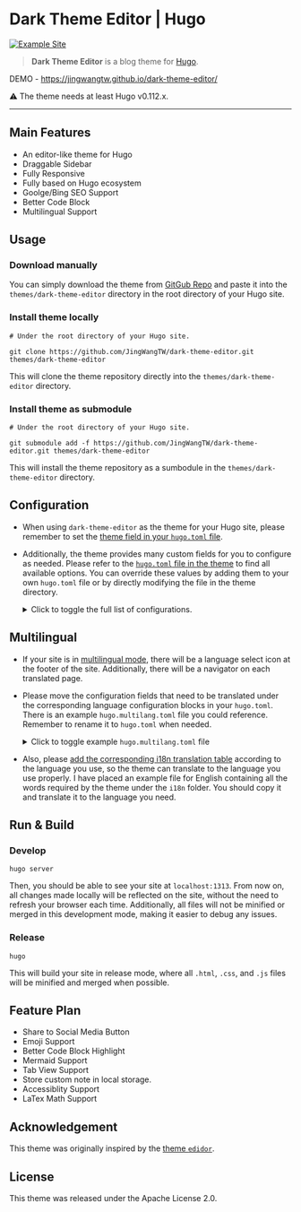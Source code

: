 # Dark Theme Editor | Hugo 
[![Example Site](https://github.com/JingWangTW/dark-theme-editor/actions/workflows/hugo.yml/badge.svg)](https://github.com/JingWangTW/dark-theme-editor/actions/workflows/hugo.yml)

> **Dark Theme Editor** is a blog theme for [Hugo](https://gohugo.io/).

DEMO - https://jingwangtw.github.io/dark-theme-editor/

⚠️ The theme needs at least Hugo v0.112.x.

---

## Main Features
* An editor-like theme for Hugo
* Draggable Sidebar
* Fully Responsive
* Fully based on Hugo ecosystem
* Goolge/Bing SEO Support
* Better Code Block
* Multilingual Support

## Usage
### Download manually
You can simply download the theme from [GitGub Repo](https://github.com/JingWangTW/dark-theme-editor) and paste it into the `themes/dark-theme-editor` directory in the root directory of your Hugo site.

### Install theme locally
```
# Under the root directory of your Hugo site.

git clone https://github.com/JingWangTW/dark-theme-editor.git themes/dark-theme-editor
```

This will clone the theme repository directly into the `themes/dark-theme-editor` directory.

### Install theme as submodule
```
# Under the root directory of your Hugo site.

git submodule add -f https://github.com/JingWangTW/dark-theme-editor.git themes/dark-theme-editor
```

This will install the theme repository as a sumbodule in the `themes/dark-theme-editor` directory.

## Configuration
* When using `dark-theme-editor` as the theme for your Hugo site, please remember to set the [theme field in your `hugo.toml` file](https://gohugo.io/getting-started/configuration/#theme).
* Additionally, the theme provides many custom fields for you to configure as needed. Please refer to the [`hugo.toml` file in the theme](https://github.com/JingWangTW/dark-theme-editor/blob/main/config.toml) to find all available options. You can override these values by adding them to your own `hugo.toml` file or by directly modifying the file in the theme directory.
    <details>
    <summary>Click to toggle the full list of configurations.</summary>

    ```toml
    # Theme parameters
    [params]

        # Parameters applied in HTML <head>
        [params.site]
            # Website ICON
            faviconUrl = ""

            # Do you have any CSS in local? List them in an array.
            # They should be placed inside "/assets" dir.
            # And don't named the file as "index.css" and "style.css".
            # These two files are used by the theme.
            localCss = []

            # Do you need to add any external CSS? List them in an array.
            externalCss = []

            # Do you have any script in local? List them in an array.
            # They should be placed inside "/assets" dir.
            # And don't named the file as "index.js"
            # Theis file is used by the theme.
            localJs = []

            # Do you have any external Script need to add on? List them in an array.
            externalJs = []

            # The code you could get from Google Search Console.
            # Please patse the value of content xxx in the following items
            # <meta name="google-site-verification" content="xxxxxxxxxxxxxxxxxxxxxxxxxx" />
            googleVerification = ""

            # The code you could get from Microsoft Bing Webmater
            # Please patse the value of content xxx in the following items
            # <meta name="msvalidate.01" content="xxxxxxxxxxxxxxxxxxxx" />
            bingVerifivation = ""

        # Customized info shown in header of the page
        [params.header]
            # Website title for header banner.
            title = "My New Hugo Site"

            # Subtitle for this site, used in homepage only
            subtitle = "A Site Built by Hugo"

            # Config about your's site logo, remove this item to hide the logo
            [params.header.logo]
                # Where is your site's URL
                imgUrl = ""

                # If the logo is clickable, where should it be linked?
                # In default, it will linked to the homepage of the site.
                logoLink = ""

        # Customized info shown in footer of the page
        [params.footer]
            # CopyRight string shown in the footer. Keep it an empty string or remove this item will hide it from the page.
            copyrightStr = "All Rights Reserved ®."

            # Should show the counter in the footer or not
            # In the home page, it will show the numbers of all pages
            # In the sections pages, it will show the numbers of pages within the section
            # In the taxonomy pages, it will show the numbers of pages belong to the taxonomy.
            # In the regular content pages, it will show the word count.
            counter = true

            # Should show the language of the page or not
            language = true

            # Should show the hugo version or not
            hugoVersion = true

            # Should show the theme info or not
            theme = true

            # Should show the edited time of the page or not
            modifiedTime = true

            # The format of the `modifiedTime`.
            # Refer to page https://gohugo.io/functions/format/ for more detail.
            # Below is the default format, please do not remove it, unless you set `false` in `modifiedTime` field.
            dateFormat = "Jan 02 2006 15:04:05"

            # Should show the current git HEAD hash or not
            # To make this show up correctly, please follow the prerequisites in page
            # https://gohugo.io/variables/git/
            gitHash = true

            # Social link in the footer, listed items are supported, delete unwanted items to hide it.
            [params.footer.socialLink]
                github = ""
                facebook = ""
                twitter = ""
                email = ""
                linkedin = ""
                instagram = ""
                telegram = ""
                medium = ""
                vimeo = ""
                youtube = ""

        # Metadata of the site, value will be used in HTML <header>
        # These value would be used when they didn't appear in the frontmatter of a single page.
        # In other words, these value will be overwritten by the frontmatter in the single page.
        [params.globalFrontmatter]
            # The author of this site. This will be shown in 
            # 1. the footer of all page
            # 2. the author filed in the single page. (this could be overwritten by the frontmatter of the single page.)
            # Keep it an empty string or remove this item will hide it from the page
            author = "Jing Wang"
            
            # Website description for RSS and SEO. Theme will generate a <meta> tag for this item
            description = "This is my new hugo site"

            # Website keywords. Theme will generate a <meta> tag for this item.
            keywords = "hugo,site,new"

        # Parameters applied in the homepage only
        [params.homePage]
            # Long Descripition shown in home page "Start Block". Is is recommended to have the paragraph shorter than 100 words.        
            siteLongDescription = "Hugo is a fast and easy-to-use static website generator written in Go. It renders a complete HTML website from content and templates in a directory, utilizing Markdown files for metadata. It's optimized for speed and suitable for various website types."

            # If you don't like the title of "siteLongDescription" be "Start" (default), 
            # you may change the value of this item to "Description" or something you like.
            siteLongDescriptionTitle = "Start"

            # Param to decide whether to show the most recent blog posts or not. (Default: true)
            showRecentPostsBlock = true

            # Param to decide how many recent posts to show in the home page. (Default: 5)
            numOfRecentPosts = 5

            # Parameter to decide whether to show the URL behind the title.
            # It will be more like an editor if it is shown. However, in general, it can be messy if it is displayed.        
            # (Default: true)
            recentPostShowUrl = true
        
        
        # Paramater applied in the single page
        # These values could be overwritten by the frontmatter in the single page.
        [params.page]
            # Should include Table of Content in front of the page or not.
            includeToc = true

            # Should show the author of the page or not.
            # The author name will be shown in the single page if and only if 
            #   1. this items been set as true and
            #   2. "aurthor" filed been provided in the 
            #       A. single page frontmatter or
            #       B. "author" filed in above "globalFrontmatter" block
            showAuthor = true

            # Should show the date of the page or not
            showDate = true

            # The format of the date.
            # Refer to page https://gohugo.io/functions/format/ for more detail.
            # Below is the default format, please do not remove it, unless you set `false` in `showDate` field.
            dateFormat = "2006.01.02"

            # Should show the estimate reading time in front of the page or not.
            showTimeToRead = true

            # Should show the breadcrumb in front of the page or not.
            showBreadcrumb = true

            # Should show the "copy" button in the codeblock or not.
            codeBlockCopible = true
    ```
    </details>

## Multilingual
* If your site is in [multilingual mode](https://gohugo.io/content-management/multilingual/), there will be a language select icon at the footer of the site. Additionally, there will be a navigator on each translated page.
* Please move the configuration fields that need to be translated under the corresponding language configuration blocks in your `hugo.toml`. There is an example `hugo.multilang.toml` file you could reference. Remember to rename it to `hugo.toml` when needed.
    <details>
    <summary>Click to toggle example <code>hugo.multilang.toml</code> file</summary>

    ```toml
    # Multilingual Setting
    [languages]
        
        [languages.en]
            
            # hugo multilingual setting
            languageCode = 'en-US'
            languageDirection = 'ltr'
            languageName = 'English'
            weight = 1
            
            # Configs that were originally in the "params" section but need to be translated.
            [languages.en.params]
                
                [languages.en.params.header]
                    # Website title for header banner.
                    title = "My New Hugo Site"

                    # Subtitle for this site, used in homepage only
                    subtitle = 'A Site Built by Hugo'
                
                [languages.en.params.footer]
                    # CopyRight string shown in the footer. Keep it an empty string or remove this item will hide it from the page.
                    copyrightStr = "All Rights Reserved ®."

                [languages.en.params.globalFrontmatter]
                    # The author of this site. This will be shown in 
                    # 1. the footer of all page
                    # 2. the author filed in the single page. (this could be overwritten by the frontmatter of the single page.)
                    # Keep it an empty string or remove this item will hide it from the page
                    author = "Jing Wang"
                    
                    # Website description for RSS and SEO. Theme will generate a <meta> tag for this item
                    description = "This is my new hugo site"

                    # Website keywords. Theme will generate a <meta> tag for this item.
                    keywords = "hugo,site,new"

                [languages.en.params.homePage]

                    # Long Descripition shown in home page "Start Block". Is is recommended to have the paragraph shorter than 100 words.        
                    siteLongDescription = "Hugo is a fast and easy-to-use static website generator written in Go. It renders a complete HTML website from content and templates in a directory, utilizing Markdown files for metadata. It's optimized for speed and suitable for various website types."

                    # If you don't like the title of "siteLongDescription" be "Start" (default), 
                    # you may change the value of this item to "Description" or something you like.
                    siteLongDescriptionTitle = "Start"

        # 設定為繁體中文
        [languages.zh]

            # Hugo 多語言設定
            languageCode = 'zh-Hant-TW'
            languageDirection = 'ltr'
            languageName = '繁體中文'
            weight = 2

            # 原本位於 "params" 區段但需要翻譯的設定
            [languages.zh.params]
                
                [languages.zh.params.header]
                    # 頁首橫幅的網站標題。
                    title = "我的新 Hugo 網站"

                    # 本站的副標題，僅用於首頁
                    subtitle = '由 Hugo 建立的網站'

                [languages.zh.params.footer]
                    # 在頁尾顯示的版權字串。將其保留為空字串或刪除此項目可將其從頁面中隱藏。
                    copyrightStr = "版權所有 ®."

                [languages.zh.params.globalFrontmatter]
                    # 本站的作者。將顯示於
                    # 1. 所有頁面的頁尾
                    # 2. 單頁的作者欄位中（可被單頁的前置資料覆寫）
                    # 將其保留為空字串或刪除此項目可將其從頁面中隱藏
                    author = "王靖"

                    # 用於 RSS 和 SEO 的網站描述。主題將為此項目生成 <meta> 標籤
                    description = "這是我的新 Hugo 網站"

                    # 網站關鍵字。主題將為此項目生成 <meta> 標籤
                    keywords = "hugo,網站,新"

                [languages.zh.params.homePage]

                    # 在首頁「開始區塊」中顯示的詳細描述。建議段落長度不超過 100 個字。
                    siteLongDescription = "Hugo 是一個快速且易於使用的靜態網站產生器，用 Go 語言編寫。它可以從目錄中的內容和模板呈現完整的 HTML 網站，利用 Markdown 檔案進行元數據。它針對速度進行了優化，適用於各種類型的網站。"

                    # 如果您不喜歡 "siteLongDescription" 的標題是「開始」（默認值），
                    # 您可以將此項目的值更改為「描述」或您喜歡的其他內容。
                    siteLongDescriptionTitle = "開始"


        # Spracheinstellung für Deutsch
        [languages.de]

            languageCode = 'de-DE'
            languageDirection = 'ltr'
            languageName = 'Deutsch'
            title = 'Projekt Dokumentation'
            weight = 3

            # Konfigurationen, die ursprünglich im Abschnitt "params" waren, aber übersetzt werden müssen.
            [languages.de.params]
                
                [languages.de.params.header]
                    # Website-Titel für den Kopfzeilenbanner.
                    title = "Meine neue Hugo-Website"

                    # Untertitel für diese Seite, nur auf der Startseite verwendet
                    subtitle = 'Eine Website erstellt von Hugo'
                
                [languages.de.params.footer]
                    # Urheberrechtszeichenfolge im Footer angezeigt. Lassen Sie es leer oder entfernen Sie diesen Eintrag, um sie von der Seite auszublenden.
                    copyrightStr = "Alle Rechte vorbehalten ®."

                [languages.de.params.globalFrontmatter]
                    # Der Autor dieser Website. Dies wird angezeigt in 
                    # 1. im Footer auf allen Seiten
                    # 2. dem Autorenfeld auf der Einzelseite. (dies kann durch das Frontmatter der Einzelseite überschrieben werden.)
                    # Lassen Sie es leer oder entfernen Sie diesen Eintrag, um ihn von der Seite auszublenden.
                    author = "Jing Wang"
                    
                    # Website-Beschreibung für RSS und SEO. Das Theme generiert ein <meta>-Tag für diesen Eintrag
                    description = "Das ist meine neue Hugo-Website"

                    # Website-Schlüsselwörter. Das Theme generiert ein <meta>-Tag für diesen Eintrag.
                    keywords = "hugo,website,neu"

                [languages.de.params.homePage]
                    # Lange Beschreibung im "Start Block" auf der Startseite angezeigt. Es wird empfohlen, den Absatz kürzer als 100 Wörter zu halten.        
                    siteLongDescription = "Hugo ist ein schneller und benutzerfreundlicher statischer Website-Generator, der in Go geschrieben ist. Er rendert eine vollständige HTML-Website aus Inhalten und Vorlagen in einem Verzeichnis und verwendet Markdown-Dateien für Metadaten. Er ist optimiert für Geschwindigkeit und für verschiedene Arten von Websites geeignet."

                    # Wenn Ihnen der Titel von "siteLongDescription" nicht gefällt, der standardmäßig "Start" ist, 
                    # können Sie den Wert dieses Elements in "Beschreibung" oder etwas ähnliches ändern, das Ihnen gefällt.
                    siteLongDescriptionTitle = "Start"

    # Theme parameters
    [params]

        # Parameters applied in HTML <head>
        [params.site]
            # Website ICON
            faviconUrl = ""

            # Do you have any CSS in local? List them in an array.
            # They should be placed inside "/assets" dir.
            # And don't named the file as "index.css" and "style.css".
            # These two files are used by the theme.
            localCss = []

            # Do you need to add any external CSS? List them in an array.
            externalCss = []

            # Do you have any script in local? List them in an array.
            # They should be placed inside "/assets" dir.
            # And don't named the file as "index.js"
            # Theis file is used by the theme.
            localJs = []

            # Do you have any external Script need to add on? List them in an array.
            externalJs = []

            # The code you could get from Google Search Console.
            # Please patse the value of content xxx in the following items
            # <meta name="google-site-verification" content="xxxxxxxxxxxxxxxxxxxxxxxxxx" />
            googleVerification = ""

            # The code you could get from Microsoft Bing Webmater
            # Please patse the value of content xxx in the following items
            # <meta name="msvalidate.01" content="xxxxxxxxxxxxxxxxxxxx" />
            bingVerifivation = ""

        # Customized info shown in header of the page
        [params.header]
            # Config about your's site logo, remove this item to hide the logo
            [params.header.logo]
                # Where is your site's URL
                imgUrl = ""

                # If the logo is clickable, where should it be linked?
                # In default, it will linked to the homepage of the site.
                logoLink = ""

        # Customized info shown in footer of the page
        [params.footer]
            # Should show the counter in the footer or not
            # In the home page, it will show the numbers of all pages
            # In the sections pages, it will show the numbers of pages within the section
            # In the taxonomy pages, it will show the numbers of pages belong to the taxonomy.
            # In the regular content pages, it will show the word count.
            counter = true

            # Should show the language of the page or not
            language = true

            # Should show the hugo version or not
            hugoVersion = true

            # Should show the theme info or not
            theme = true

            # Should show the edited time of the page or not
            modifiedTime = true

            # The format of the `modifiedTime`.
            # Refer to page https://gohugo.io/functions/format/ for more detail.
            # Below is the default format, please do not remove it, unless you set `false` in `modifiedTime` field.
            dateFormat = "Jan 02 2006 15:04:05"

            # Should show the current git HEAD hash or not
            # To make this show up correctly, please follow the prerequisites in page
            # https://gohugo.io/variables/git/
            gitHash = true

            # Social link in the footer, listed items are supported, delete unwanted items to hide it.
            [params.footer.socialLink]
                github = ""
                facebook = ""
                twitter = ""
                email = ""
                linkedin = ""
                instagram = ""
                telegram = ""
                medium = ""
                vimeo = ""
                youtube = ""

        # Parameters applied in the homepage only
        [params.homePage]
            # Param to decide whether to show the most recent blog posts or not. (Default: true)
            showRecentPostsBlock = true

            # Param to decide how many recent posts to show in the home page. (Default: 5)
            numOfRecentPosts = 5

            # Parameter to decide whether to show the URL behind the title.
            # It will be more like an editor if it is shown. However, in general, it can be messy if it is displayed.        
            # (Default: true)
            recentPostShowUrl = true
        
        
        # Paramater applied in the single page
        # These values could be overwritten by the frontmatter in the single page.
        [params.page]
            # Should include Table of Content in front of the page or not.
            includeToc = true

            # Should show the author of the page or not.
            # The author name will be shown in the single page if and only if 
            #   1. this items been set as true and
            #   2. "aurthor" filed been provided in the 
            #       A. single page frontmatter or
            #       B. "author" filed in above "globalFrontmatter" block
            showAuthor = true

            # Should show the date of the page or not
            showDate = true

            # The format of the date.
            # Refer to page https://gohugo.io/functions/format/ for more detail.
            # Below is the default format, please do not remove it, unless you set `false` in `showDate` field.
            dateFormat = "2006.01.02"

            # Should show the estimate reading time in front of the page or not.
            showTimeToRead = true

            # Should show the breadcrumb in front of the page or not.
            showBreadcrumb = true

            # Should show the "copy" button in the codeblock or not.
            codeBlockCopible = true
    ```
    </details>
* Also, please [add the corresponding i18n translation table](https://gohugo.io/functions/lang/translate/) according to the language you use, so the theme can translate to the language you use properly. I have placed an example file for English containing all the words required by the theme under the `i18n` folder. You should copy it and translate it to the language you need.

## Run & Build
### Develop
```
hugo server
```
Then, you should be able to see your site at `localhost:1313`. From now on, all changes made locally will be reflected on the site, without the need to refresh your browser each time. Additionally, all files will not be minified or merged in this development mode, making it easier to debug any issues.

### Release
```
hugo
```
This will build your site in release mode, where all `.html`, `.css`, and `.js` files will be minified and merged when possible.

## Feature Plan
* Share to Social Media Button
* Emoji Support
* Better Code Block Highlight
* Mermaid Support
* Tab View Support
* Store custom note in local storage.
* Accessiblity Support
* LaTex Math Support

## Acknowledgement
This theme was originally inspired by the [theme `edidor`](https://github.com/sfengyuan/edidor).

## License
This theme was released under the Apache License 2.0.
